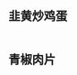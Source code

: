 ## 韭黄炒鸡蛋

<p>
    <img :src="$withBase('/food/jhcjd.jpeg')" alt="">
</p>

## 青椒肉片

<p>
    <img :src="$withBase('/food/qjrp.jpeg')" alt="">
</p>

